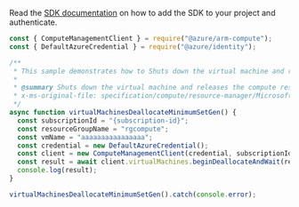 Read the [SDK documentation](https://github.com/Azure/azure-sdk-for-js/blob/%40azure%2Farm-compute_17.3.1/sdk/compute/arm-compute/README.md) on how to add the SDK to your project and authenticate.

```javascript
const { ComputeManagementClient } = require("@azure/arm-compute");
const { DefaultAzureCredential } = require("@azure/identity");

/**
 * This sample demonstrates how to Shuts down the virtual machine and releases the compute resources. You are not billed for the compute resources that this virtual machine uses.
 *
 * @summary Shuts down the virtual machine and releases the compute resources. You are not billed for the compute resources that this virtual machine uses.
 * x-ms-original-file: specification/compute/resource-manager/Microsoft.Compute/stable/2021-11-01/examples/compute/VirtualMachines_Deallocate_MinimumSet_Gen.json
 */
async function virtualMachinesDeallocateMinimumSetGen() {
  const subscriptionId = "{subscription-id}";
  const resourceGroupName = "rgcompute";
  const vmName = "aaaaaaaaaaaaaaaa";
  const credential = new DefaultAzureCredential();
  const client = new ComputeManagementClient(credential, subscriptionId);
  const result = await client.virtualMachines.beginDeallocateAndWait(resourceGroupName, vmName);
  console.log(result);
}

virtualMachinesDeallocateMinimumSetGen().catch(console.error);
```
